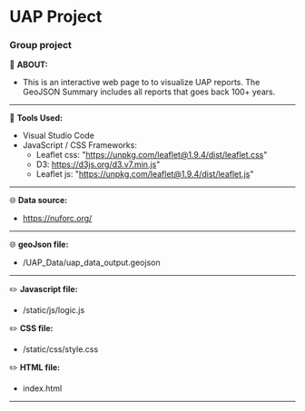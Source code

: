 # UAP Project
### Group project

:memo:
**ABOUT:**
  - This is an interactive web page to to visualize UAP reports.
The GeoJSON Summary includes all reports that  goes back 100+ years.
 
---
:wrench:
**Tools Used:**
  - Visual Studio Code
  - JavaScript / CSS Frameworks:
    - Leaflet css: "https://unpkg.com/leaflet@1.9.4/dist/leaflet.css"
    - D3: https://d3js.org/d3.v7.min.js"
    - Leaflet js: "https://unpkg.com/leaflet@1.9.4/dist/leaflet.js"
    
---
:globe_with_meridians:
**Data source:**
  - https://nuforc.org/

---
:globe_with_meridians:
**geoJson file:**
  - /UAP_Data/uap_data_output.geojson

---
:pencil2:
**Javascript file:**
  - /static/js/logic.js

:pencil2:
**CSS file:**
  - /static/css/style.css

:pencil2:
**HTML file:**
  - index.html

---
